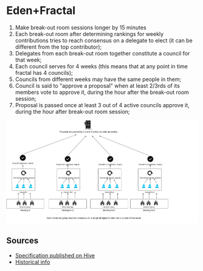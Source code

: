 # Eden+Fractal

1. Make break-out room sessions longer by 15 minutes
2. Each break-out room after determining rankings for weekly contributions tries to reach consensus on a delegate to elect (it can be different from the top contributor);
3. Delegates from each break-out room together constitute a council for that week;
4. Each council serves for 4 weeks (this means that at any point in time fractal has 4 councils);
5. Councils from different weeks may have the same people in them;
6. Council is said to "approve a proposal" when at least 2/3rds of its members vote to approve it, during the hour after the break-out room session;
7. Proposal is passed once at least 3 out of 4 active councils approve it, during the hour after break-out room session;

![Councils](./Eden+fractal-consensus.drawio.png)

## Sources
* [Specification published on Hive](https://peakd.com/fractally/@sim31/edenfractal-consensus-process)
* [Historical info](https://edencreators.com/plus)
